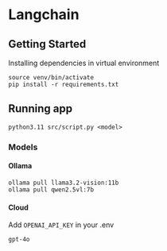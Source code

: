 # Langchain

## Getting Started

Installing dependencies in virtual environment

`source venv/bin/activate`  
`pip install -r requirements.txt`

## Running app

`python3.11 src/script.py <model>`

### Models

#### Ollama

`ollama pull llama3.2-vision:11b`  
`ollama pull qwen2.5vl:7b`

#### Cloud

Add `OPENAI_API_KEY` in your .env

`gpt-4o`
